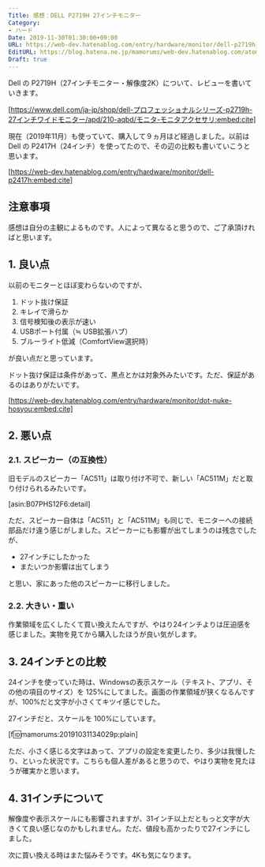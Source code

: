 ```yaml
---
Title: 感想：DELL P2719H 27インチモニター
Category:
- ハード
Date: 2019-11-30T01:30:00+09:00
URL: https://web-dev.hatenablog.com/entry/hardware/monitor/dell-p2719h_1
EditURL: https://blog.hatena.ne.jp/mamorums/web-dev.hatenablog.com/atom/entry/26006613458471831
Draft: true
---
```


Dell の P2719H（27インチモニター・解像度2K）について、レビューを書いていきます。

[https://www.dell.com/ja-jp/shop/dell-プロフェッショナルシリーズ-p2719h-27インチワイドモニター/apd/210-aqbd/モニタ-モニタアクセサリ:embed:cite]


現在（2019年11月）も使っていて、購入して９ヵ月ほど経過しました。以前は Dell の P2417H（24インチ）を使ってたので、その辺の比較も書いていこうと思います。

[https://web-dev.hatenablog.com/entry/hardware/monitor/dell-p2417h:embed:cite]


## 注意事項
感想は自分の主観によるものです。人によって異なると思うので、ご了承頂ければと思います。


## 1. 良い点
以前のモニターとほぼ変わらないのですが、

1. ドット抜け保証
2. キレイで滑らか
3. 信号検知後の表示が速い
4. USBポート付属（≒ USB拡張ハブ）
5. ブルーライト低減（ComfortView選択時）

が良い点だと思っています。

ドット抜け保証は条件があって、黒点とかは対象外みたいです。ただ、保証があるのはありがたいです。

[https://web-dev.hatenablog.com/entry/hardware/monitor/dot-nuke-hosyou:embed:cite]


## 2. 悪い点
### 2.1. スピーカー（の互換性）
旧モデルのスピーカー「AC511」は取り付け不可で、新しい「AC511M」だと取り付けられるみたいです。

[asin:B07PHS12F6:detail]

ただ、スピーカー自体は「AC511」と「AC511M」も同じで、モニターへの接続部品だけ違う感じがしました。スピーカーにも影響が出てしまうのは残念でしたが、

- 27インチにしたかった
- またいつか影響は出てしまう

と思い、家にあった他のスピーカーに移行しました。


### 2.2. 大きい・重い
作業領域を広くしたくて買い換えたんですが、やはり24インチよりは圧迫感を感じました。実物を見てから購入したほうが良い気がします。


## 3. 24インチとの比較
24インチを使っていた時は、Windowsの表示スケール（テキスト、アプリ、その他の項目のサイズ）を 125%にしてました。画面の作業領域が狭くなるんですが、100%だと文字が小さくてキツイ感じでした。

27インチだと、スケールを 100%にしています。

[f:id:mamorums:20191031134029p:plain]

ただ、小さく感じる文字はあって、アプリの設定を変更したり、多少は我慢したり、といった状況です。こちらも個人差があると思うので、やはり実物を見たほうが確実かと思います。


## 4. 31インチについて
解像度や表示スケールにも影響されますが、31インチ以上だともっと文字が大きくて良い感じなのかもしれません。ただ、値段も高かったりで27インチにしました。

次に買い換える時はまた悩みそうです。4Kも気になります。
